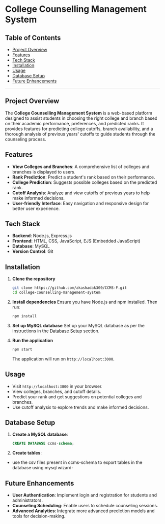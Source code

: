 # College Counselling Management System

## Table of Contents
- [Project Overview](#project-overview)
- [Features](#features)
- [Tech Stack](#tech-stack)
- [Installation](#installation)
- [Usage](#usage)
- [Database Setup](#database-setup)
- [Future Enhancements](#future-enhancements)



---

## Project Overview
The **College Counselling Management System** is a web-based platform designed to assist students in choosing the right college and branch based on their academic performance, preferences, and predicted ranks. It provides features for predicting college cutoffs, branch availability, and a thorough analysis of previous years' cutoffs to guide students through the counseling process.

## Features
- **View Colleges and Branches**: A comprehensive list of colleges and branches is displayed to users.
- **Rank Prediction**: Predict a student's rank based on their performance.
- **College Prediction**: Suggests possible colleges based on the predicted rank.
- **Cutoff Analysis**: Analyze and view cutoffs of previous years to help make informed decisions.
- **User-friendly Interface**: Easy navigation and responsive design for better user experience.

## Tech Stack
- **Backend**: Node.js, Express.js
- **Frontend**: HTML, CSS, JavaScript, EJS (Embedded JavaScript)
- **Database**: MySQL
- **Version Control**: Git

## Installation

1. **Clone the repository**
   ```bash
   git clone https://github.com/akashadak300/CCMS-F.git
   cd college-counselling-management-system
   ```

2. **Install dependencies**
   Ensure you have Node.js and npm installed. Then run:
   ```bash
   npm install
   ```

3. **Set up MySQL database**
   Set up your MySQL database as per the instructions in the [Database Setup](#database-setup) section.

4. **Run the application**
   ```bash
   npm start
   ```
   The application will run on `http://localhost:3000`.

## Usage
- Visit `http://localhost:3000` in your browser.
- View colleges, branches, and cutoff details.
- Predict your rank and get suggestions on potential colleges and branches.
- Use cutoff analysis to explore trends and make informed decisions.

## Database Setup
1. **Create a MySQL database**:
   ```sql
   CREATE DATABASE ccms-schema;
   ```
2. **Create tables**:
- use the csv files present in ccms-schema to export tables in the database using mysql wizard-



## Future Enhancements
- **User Authentication**: Implement login and registration for students and administrators.
- **Counseling Scheduling**: Enable users to schedule counseling sessions.
- **Advanced Analytics**: Integrate more advanced prediction models and tools for decision-making.


